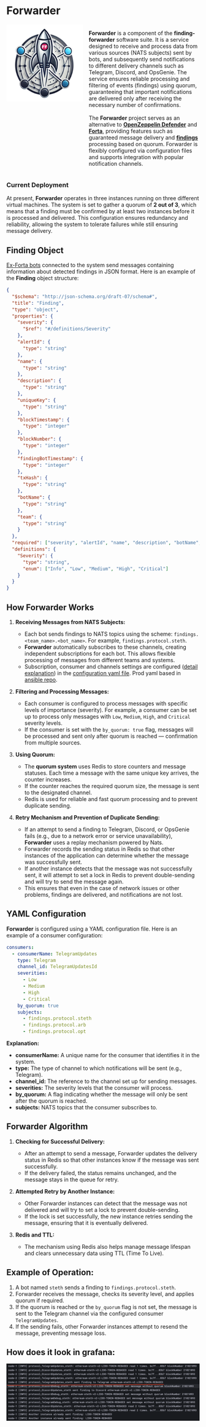 
# Forwarder
<div style="display: flex; align-items: flex-start;">
    <img src="./docs/Forwarder.png" style="width:200px; height:200px; margin-right: 15px;" />
    <p>
        <strong>Forwarder</strong> is a component of the <strong>finding-forwarder</strong> software suite. It is a service designed to receive and process data from various sources (NATS subjects) sent by bots, and subsequently send notifications to different delivery channels such as Telegram, Discord, and OpsGenie. The service ensures reliable processing and filtering of events (findings) using quorum, guaranteeing that important notifications are delivered only after receiving the necessary number of confirmations.
        <br><br>
        The <strong>Forwarder</strong> project serves as an alternative to <a href="https://defender.openzeppelin.com/"><strong>OpenZeppelin Defender</strong></a> and <a href="https://app.forta.network/"><strong>Forta</strong></a>, providing features such as guaranteed message delivery and <a href="brief/databus/finding.dto.json"><strong>findings</strong></a> processing based on quorum. Forwarder is flexibly configured via configuration files and supports integration with popular notification channels.
    </p>
</div>

### Current Deployment
At present, **Forwarder** operates in three instances running on three different virtual machines. The system is set to gather a quorum of **2 out of 3**, which means that a finding must be confirmed by at least two instances before it is processed and delivered. This configuration ensures redundancy and reliability, allowing the system to tolerate failures while still ensuring message delivery.

## Finding Object
[Ex-Forta bots](https://github.com/lidofinance/testing-forta-bots/tree/main/bots) connected to the system send messages containing information about detected findings in JSON format. Here is an example of the **Finding** object structure:

```json
{
  "$schema": "http://json-schema.org/draft-07/schema#",
  "title": "Finding",
  "type": "object",
  "properties": {
    "severity": {
      "$ref": "#/definitions/Severity"
    },
    "alertId": {
      "type": "string"
    },
    "name": {
      "type": "string"
    },
    "description": {
      "type": "string"
    },
    "uniqueKey": {
      "type": "string"
    },
    "blockTimestamp": {
      "type": "integer"
    },
    "blockNumber": {
      "type": "integer"
    },
    "findingBotTimestamp": {
      "type": "integer"
    },
    "txHash": {
      "type": "string"
    },
    "botName": {
      "type": "string"
    },
    "team": {
      "type": "string"
    }
  },
  "required": ["severity", "alertId", "name", "description", "botName", "team"],
  "definitions": {
    "Severity": {
      "type": "string",
      "enum": ["Info", "Low", "Medium", "High", "Critical"]
    }
  }
}
```

## How Forwarder Works

1. **Receiving Messages from NATS Subjects:**
    - Each bot sends findings to NATS topics using the scheme: `findings.<team_name>.<bot_name>`. For example, `findings.protocol.steth`.
    - **Forwarder** automatically subscribes to these channels, creating independent subscriptions for each bot. This allows flexible processing of messages from different teams and systems.
    - Subscription, consumer and channels settings are configured ([detail explanation](./config)) in the [configuration yaml file](./notification.prod.sample.yaml). Prod yaml based in [ansible repo](https://github.com/lidofinance/ansible-onchain-mon-infra/blob/main/ansible/roles/onchain_mon/templates/notification.yaml.j2).

2. **Filtering and Processing Messages:**
    - Each consumer is configured to process messages with specific levels of importance (severity). For example, a consumer can be set up to process only messages with `Low`, `Medium`, `High`, and `Critical` severity levels.
    - If the consumer is set with the `by_quorum: true` flag, messages will be processed and sent only after quorum is reached — confirmation from multiple sources.

3. **Using Quorum:**
    - The **quorum system** uses Redis to store counters and message statuses. Each time a message with the same unique key arrives, the counter increases.
    - If the counter reaches the required quorum size, the message is sent to the designated channel.
    - Redis is used for reliable and fast quorum processing and to prevent duplicate sending.

4. **Retry Mechanism and Prevention of Duplicate Sending:**
    - If an attempt to send a finding to Telegram, Discord, or OpsGenie fails (e.g., due to a network error or service unavailability), **Forwarder** uses a replay mechanism powered by Nats.
    - Forwarder records the sending status in Redis so that other instances of the application can determine whether the message was successfully sent.
    - If another instance detects that the message was not successfully sent, it will attempt to set a lock in Redis to prevent double-sending and will try to send the message again.
    - This ensures that even in the case of network issues or other problems, findings are delivered, and notifications are not lost.

## YAML Configuration

**Forwarder** is configured using a YAML configuration file. Here is an example of a consumer configuration:

```yaml
consumers:
  - consumerName: TelegramUpdates
    type: Telegram
    channel_id: TelegramUpdatesId
    severities:
      - Low
      - Medium
      - High
      - Critical
    by_quorum: true
    subjects:
      - findings.protocol.steth
      - findings.protocol.arb
      - findings.protocol.opt
```

**Explanation:**
- **consumerName:** A unique name for the consumer that identifies it in the system.
- **type:** The type of channel to which notifications will be sent (e.g., Telegram).
- **channel_id:** The reference to the channel set up for sending messages.
- **severities:** The severity levels that the consumer will process.
- **by_quorum:** A flag indicating whether the message will only be sent after the quorum is reached.
- **subjects:** NATS topics that the consumer subscribes to.

## Forwarder Algorithm
1. **Checking for Successful Delivery:**
    - After an attempt to send a message, Forwarder updates the delivery status in Redis so that other instances know if the message was sent successfully.
    - If the delivery failed, the status remains unchanged, and the message stays in the queue for retry.

2. **Attempted Retry by Another Instance:**
    - Other Forwarder instances can detect that the message was not delivered and will try to set a lock to prevent double-sending.
    - If the lock is set successfully, the new instance retries sending the message, ensuring that it is eventually delivered.

3. **Redis and TTL:**
    - The mechanism using Redis also helps manage message lifespan and clears unnecessary data using TTL (Time To Live).

## Example of Operation:
1. A bot named `steth` sends a finding to `findings.protocol.steth`.
2. Forwarder receives the message, checks its severity level, and applies quorum if required.
3. If the quorum is reached or the `by_quorum` flag is not set, the message is sent to the Telegram channel via the configured consumer `TelegramUpdates`.
4. If the sending fails, other Forwarder instances attempt to resend the message, preventing message loss.

## How does it look in grafana:
![Alt text](./docs/grafana.png)